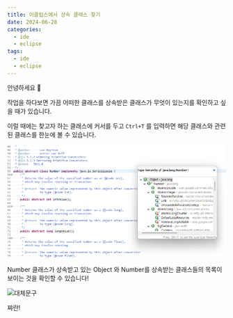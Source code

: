 ```yaml
---
title: 이클립스에서 상속 클래스 찾기
date: 2024-06-28
categories:
  - ide
  - eclipse
tags:
  - ide
  - eclipse
---
```

안녕하세요 🐸  

작업을 하다보면 가끔 어떠한 클래스를 상속받은 클래스가 무엇이 있는지를 확인하고 싶을 때가 있습니다.  

이럴 때에는 찾고자 하는 클래스에 커서를 두고 `Ctrl+T` 를 입력하면 해당 클래스와 관련된 클래스를 한눈에 볼 수 있습니다.

![](assets/img/screenshot/Pasted%20image%2020240628170833.png)

Number 클래스가 상속받고 있는 Object 와 Number를 상속받는 클래스들의 목록이 보이는 것을 확인할 수 있습니다!

![대체문구](https://wsrv.nl/?url=https://i.gifer.com/72Sk.gif&n=-1)

쨔란!